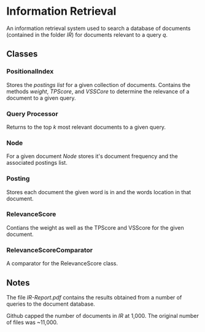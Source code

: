 # Information Retrieval
An information retrieval system used to search a database of documents (contained in the folder *IR*) for documents relevant to a query *q*.
## Classes
### PositionalIndex
Stores the _postings list_ for a given collection of documents.  Contains the methods _weight_, _TPScore_, and _VSSCore_ to determine the relevance of a document to a given query.
### Query Processor
Returns to the top _k_ most relevant documents to a given query.
### Node
For a given document _Node_ stores it's document frequency and the associated postings list.
### Posting
Stores each document the given word is in and the words location in that document.
### RelevanceScore
Contians the weight as well as the TPScore and VSScore for the given document.
### RelevanceScoreComparator
A comparator for the RelevanceScore class.

## Notes
The file _IR-Report.pdf_ contains the results obtained from a number of queries to the document database.

Github capped the number of documents in _IR_ at 1,000.  The original number of files was ~11,000.  
